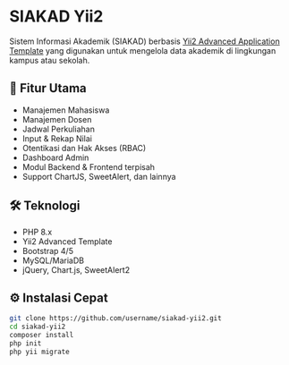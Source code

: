 # SIAKAD Yii2

Sistem Informasi Akademik (SIAKAD) berbasis [Yii2 Advanced Application Template](https://www.yiiframework.com/) yang digunakan untuk mengelola data akademik di lingkungan kampus atau sekolah.

## 🚀 Fitur Utama
- Manajemen Mahasiswa
- Manajemen Dosen
- Jadwal Perkuliahan
- Input & Rekap Nilai
- Otentikasi dan Hak Akses (RBAC)
- Dashboard Admin
- Modul Backend & Frontend terpisah
- Support ChartJS, SweetAlert, dan lainnya

## 🛠️ Teknologi
- PHP 8.x
- Yii2 Advanced Template
- Bootstrap 4/5
- MySQL/MariaDB
- jQuery, Chart.js, SweetAlert2

## ⚙️ Instalasi Cepat

```bash
git clone https://github.com/username/siakad-yii2.git
cd siakad-yii2
composer install
php init
php yii migrate
